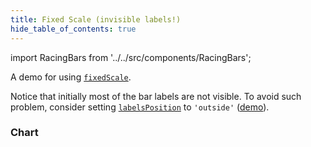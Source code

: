 ```yaml
---
title: Fixed Scale (invisible labels!)
hide_table_of_contents: true
---
```


import RacingBars from '../../src/components/RacingBars';

A demo for using [`fixedScale`](../documentation/options.md#fixedscale).

<!--truncate-->

Notice that initially most of the bar labels are not visible.
To avoid such problem, consider setting [`labelsPosition`](../documentation/options.md#labelsposition) to `'outside'` ([demo](./fixed-scale-labels.md)).

### Chart

<div className="gallery">
  <RacingBars
    dataUrl="/data/covid-19.csv"
    dataType="csv"
    title="Covid-19 Confirmed Cases"
    fixedScale={true}
/>

</div>
